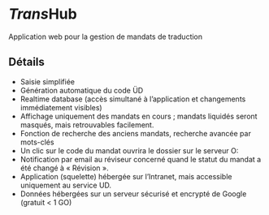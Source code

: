 # *Trans*Hub
Application web pour la gestion de mandats de traduction

## Détails

* Saisie simplifiée
* Génération automatique du code ÜD
* Realtime database (accès simultané à l’application et changements immédiatement visibles)
* Affichage uniquement des mandats en cours ; mandats liquidés seront masqués, mais retrouvables facilement.
* Fonction de recherche des anciens mandats, recherche avancée par mots-clés
* Un clic sur le code du mandat ouvrira le dossier sur le serveur O:
* Notification par email au réviseur concerné quand le statut du mandat a été changé à « Révision ».
* Application (squelette) hébergée sur l’Intranet, mais accessible uniquement au service UD.
* Données hébergées sur un serveur sécurisé et encrypté de Google (gratuit < 1 GO)

